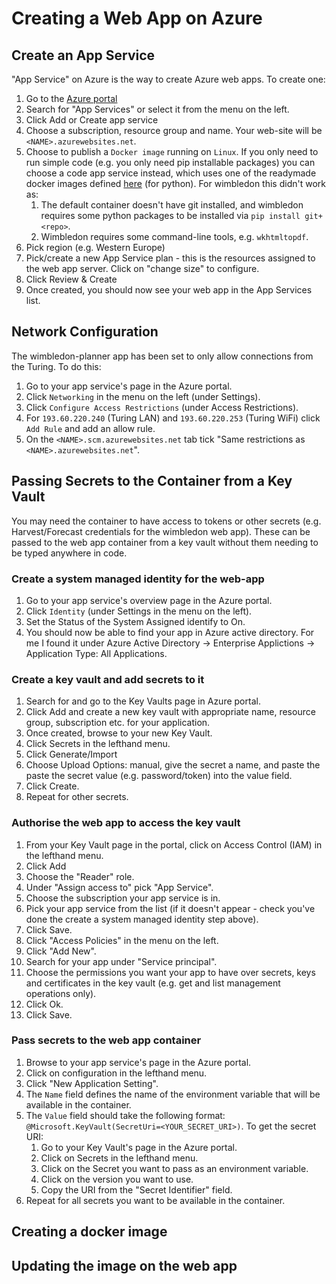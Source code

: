 # Creating a Web App on Azure

## Create an App Service

"App Service" on Azure is the way to create Azure web apps. To create one:

1. Go to the [Azure portal](https://portal.azure.com)
1. Search for "App Services" or select it from the menu on the left.
1. Click Add or Create app service
1. Choose a subscription, resource group and name. Your web-site will be `<NAME>.azurewebsites.net`.
1. Choose to publish a `Docker image` running on `Linux`. If you only need to run simple code (e.g. you only need pip installable packages) you can choose a code app service instead, which uses one of the readymade docker images defined [here](https://github.com/Azure-App-Service/python) (for python). For wimbledon this didn't work as:
   1. The default container doesn't have git installed, and wimbledon requires some python packages to be installed via `pip install git+<repo>`.
   1. Wimbledon requires some command-line tools, e.g. `wkhtmltopdf`.
1. Pick region (e.g. Western Europe)
1. Pick/create a new App Service plan - this is the resources assigned to the web app server. Click on "change size" to configure.
1. Click Review & Create
1. Once created, you should now see your web app in the App Services list.

## Network Configuration

The wimbledon-planner app has been set to only allow connections from the Turing. To do this:

1. Go to your app service's page in the Azure portal. 
1. Click `Networking` in the menu on the left (under Settings).
1. Click `Configure Access Restrictions` (under Access Restrictions).
1. For `193.60.220.240` (Turing LAN) and `193.60.220.253` (Turing WiFi) click `Add Rule` and add an allow rule.
1. On the `<NAME>.scm.azurewebsites.net` tab tick "Same restrictions as `<NAME>.azurewebsites.net`".

## Passing Secrets to the Container from a Key Vault

You may need the container to have access to tokens or other secrets (e.g. Harvest/Forecast credentials for the wimbledon web app). These can be passed to the web app container from a key vault without them needing to be typed anywhere in code.

### Create a system managed identity for the web-app

1. Go to your app service's overview page in the Azure portal.
1. Click `Identity` (under Settings in the menu on the left).
1. Set the Status of the System Assigned identify to On.
1. You should now be able to find your app in Azure active directory. For me I found it under Azure Active Directory -> Enterprise Applictions -> Application Type: All Applications.

### Create a key vault and add secrets to it

1. Search for and go to the Key Vaults page in Azure portal.
1. Click Add and create a new key vault with appropriate name, resource group, subscription etc. for your application.
1. Once created, browse to your new Key Vault.
1. Click Secrets in the lefthand menu.
1. Click Generate/Import
1. Choose Upload Options: manual, give the secret a name, and paste the paste the secret value (e.g. password/token) into the value field.
1. Click Create.
1. Repeat for other secrets.

### Authorise the web app to access the key vault

1. From your Key Vault page in the portal, click on Access Control (IAM) in the lefthand menu.
1. Click Add
1. Choose the "Reader" role.
1. Under "Assign access to" pick "App Service".
1. Choose the subscription your app service is in.
1. Pick your app service from the list (if it doesn't appear - check you've done the create a system managed identity step above).
1. Click Save.
1. Click "Access Policies" in the menu on the left.
1. Click "Add New".
1. Search for your app under "Service principal".
1. Choose the permissions you want your app to have over secrets, keys and certificates in the key vault (e.g. get and list management operations only).
1. Click Ok.
1. Click Save.

### Pass secrets to the web app container

1. Browse to your app service's page in the Azure portal.
1. Click on configuration in the lefthand menu.
1. Click "New Application Setting".
1. The `Name` field defines the name of the environment variable that will be available in the container.
1. The `Value` field should take the following format: `@Microsoft.KeyVault(SecretUri=<YOUR_SECRET_URI>)`. To get the secret URI:
   1. Go to your Key Vault's page in the Azure portal.
   1. Click on Secrets in the lefthand menu.
   1. Click on the Secret you want to pass as an environment variable.
   1. Click on the version you want to use.
   1. Copy the URI from the "Secret Identifier" field.
1. Repeat for all secrets you want to be available in the container.

## Creating a docker image

## Updating the image on the web app
